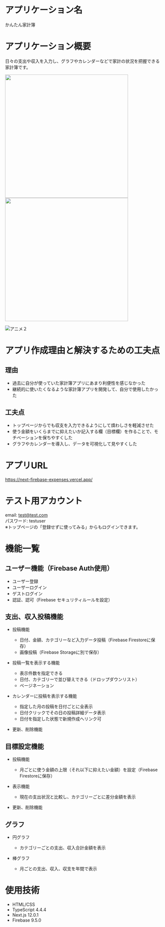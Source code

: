 # アプリケーション名

かんたん家計簿

# アプリケーション概要

日々の支出や収入を入力し、グラフやカレンダーなどで家計の状況を把握できる家計簿です。

<img src="https://user-images.githubusercontent.com/65108885/149640735-39b66a7d-372d-4ed2-88e8-8ea94c25e2d0.png" width="400px"><img src="https://user-images.githubusercontent.com/65108885/149640811-35eca66c-cdd4-4467-8aa9-00ce5243851b.png" width="400px">

![アニメ２](https://user-images.githubusercontent.com/65108885/149703905-4e203979-3f14-4c32-831c-2706be183552.gif)

# アプリ作成理由と解決するための工夫点

## 理由  
- 過去に自分が使っていた家計簿アプリにあまり利便性を感じなかった
- 継続的に使いたくなるような家計簿アプリを開発して、自分で使用したかった

## 工夫点
- トップページからでも収支を入力できるようにして煩わしさを軽減させた
- 使う金額をいくらまでに抑えたいか記入する欄（目標欄）を作ることで、モチベーションを保ちやすくした
- グラフやカレンダーを導入し、データを可視化して見やすくした

# アプリURL

https://next-firebase-expenses.vercel.app/

# テスト用アカウント

email: test@test.com  
パスワード: testuser  
※トップページの「登録せずに使ってみる」からもログインできます。  
  
# 機能一覧

## ユーザー機能（Firebase Auth使用）

- ユーザー登録
- ユーザーログイン
- ゲストログイン
- 認証、認可（Firebase セキュリティルールを設定）

## 支出、収入投稿機能

- 投稿機能
  - 日付、金額、カテゴリーなど入力データ投稿（Firebase Firestoreに保存）
  - 画像投稿（Firebase Storageに別で保存）

- 投稿一覧を表示する機能
  - 表示件数を指定できる
  - 日付、カテゴリーで並び替えできる（ドロップダウンリスト）
  - ページネーション

- カレンダーに投稿を表示する機能
  - 指定した月の投稿を日付ごとに全表示
  - 日付クリックでその日の投稿詳細データ表示
  - 日付を指定した状態で新規作成へリンク可

- 更新、削除機能

## 目標設定機能

- 投稿機能
  - 月ごとに使う金額の上限（それ以下に抑えたい金額）を設定（Firebase Firestoreに保存）

- 表示機能
  - 現在の支出状況と比較し、カテゴリーごとに差分金額を表示
  
- 更新、削除機能

## グラフ

- 円グラフ
  - カテゴリーごとの支出、収入合計金額を表示

- 棒グラフ
  - 月ごとの支出、収入、収支を年間で表示 

# 使用技術

- HTML/CSS
- TypeScript 4.4.4
- Next.js 12.0.1
- Firebase 9.5.0
